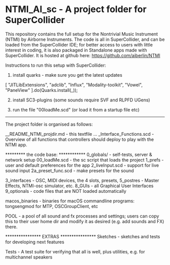 # NTMI_AI_sc - A project folder for SuperCollider

This repository contains the full setup for the Nontrivial Music Instrument (NTMI) by Airborne Instruments. The code is all in SuperCollider, and can be loaded from the SuperCollider IDE; for better access to users with little interest in coding, it is also packaged in Standalone apps made with SuperCollider. It is hosted at github here:
https://github.com/aiberlin/NTMI


Instructions to run this setup with SuperCollider:

1. install quarks - make sure you get the latest updates

[ "JITLibExtensions", "adclib", "Influx", "Modality-toolkit", "Vowel", "PaneView" ].do(Quarks.install(_));

2. install SC3-plugins (some sounds require SVF and RLPFD UGens)

3. run the file "00loadMe.scd" (or load it from a startup file etc)


--- 
The project folder is organised as follows: 

__README_NTMI_projdir.md - this textfile ...
_Interface_Functions.scd - Overview of all functions that controllers 
							should deploy to play with the NTMI app.
						
********* the code base: ************
0_globals/				- self-tests, server & network setup
00_loadMe.scd			- the sc script that loads the project
1_prefs					- user and default preferences for the app
2_liveInput.scd			- support for live sound input
2a_preset_func.scd		- make presets for the sound  

3_interfaces			- OSC, MIDI devices, the 4 slots, presets, 
5_postres				- Master Effects, NTMI-osc simulator, etc.
8_GUIs					- all Graphical User Interfaces 
9_optionals				- code files that are NOT loaded automatically

macos_binaries			- binaries for macOS commandline programs:	
							tongsengmod for MTP, OSCGroupClient, etc

POOL					- a pool of all sound and fx processes and settings;
							users can copy this to their user home dir
							and modify it as desired (e.g. add sounds and FX) there.

**************** EXTRAS ****************
Sketches				- sketches and tests for developing next features

Tests					- A test suite for verifying that all is well,
							plus utilities, e.g. for multichannel speakers

